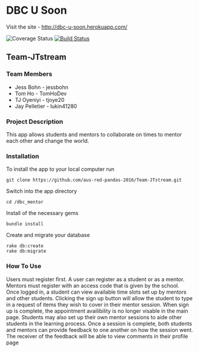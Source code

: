 # DBC U Soon 

Visit the site - http://dbc-u-soon.herokuapp.com/

![Coverage Status](http://img.shields.io/coveralls/haml/haml.svg)
[![Build Status](https://travis-ci.org/aus-red-pandas-2016/Team-JTstream.svg?branch=master)](https://travis-ci.org/aus-red-pandas-2016/Team-JTstream)

## Team-JTstream

### Team Members

- Jess Bohn - jessbohn
- Tom Ho - TomHoDev
- TJ Oyeniyi - tjoye20
- Jay Pelletier - lukin41280

### Project Description

This app allows students and mentors to collaborate on times to mentor each other and change the world.  

### Installation 
To install the app to your local computer run

    git clone https://github.com/aus-red-pandas-2016/Team-JTstream.git
Switch into the app directory

    cd /dbc_mentor
Install of the necessary gems

    bundle install
Create and migrate your database

    rake db:create
    rake db:migrate

### How To Use

Users must register first.  A user can register as a student or as a mentor.  Mentors must register with an access code that is given by the school.  Once logged in, a student can view available time slots set up by mentors and other students.  Clicking the sign up button will allow the student to type in a request of items they wish to cover in their mentor session.  When sign up is complete, the appointment availibility is no longer visable in the main page.  Students may also set up their own mentor sessions to aide other students in the learning process.  Once a session is complete, both students and mentors can provide feedback to one another on how the session went.  The receiver of the feedback will be able to view comments in their profile page
